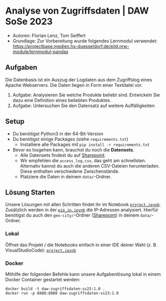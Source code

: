 # Analyse von Zugriffsdaten | DAW SoSe 2023

- Autoren: Florian Lenz, Tom Seiffert
- Grundlage: Zur Vorbereitung wurde folgendes Lernmodul verwendet: https://projectbase.medien.hs-duesseldorf.de/eild.nrw-module/lernmodul-pandas

## Aufgaben

Die Datenbasis ist ein Auszug der Logdaten aus dem Zugriffslog eines Apache Webservers. Die Daten liegen in Form einer Textdatei vor.

1. Aufgabe: Analysieren Sie welche Produkte beliebt sind. Entwickeln Sie dazu eine Definition eines beliebten Produktes.
2. Aufgabe: Untersuchen Sie den Datensatz auf weitere Auffälligkeiten

## Setup

- Du benötigst Python3 in der 64-Bit-Version
- Du benötigst einige Packages (siehe `requirements.txt`)
  - Installiere alle Packages mit `pip install -r requirements.txt`
- Bevor es losgehen kann, brauchst du noch die **Datensets**.
  - Alle Datensets findest du auf [Sharepoint](https://fhd-my.sharepoint.com/:f:/g/personal/florian_lenz_study_hs-duesseldorf_de/ElsRv7-Cle9EqKOhQBtYK10BC4xY-UkdNeQ9n-YJVlF_GQ?e=MbV2gp).
  - Wir empfehlen die `access_log.csv`, das geht am schnellsten. Alternativ kannst du auch die anderen CSV-Dateien herunterladen. Diese enthalten verschiedene Zwischenstände.
  - Platziere die Daten in deinem `data/`-Ordner.

## Lösung Starten

Unsere Lösungen mit allen Schritten findet ihr im Notebook [`project.ipynb`](project.ipynb).  
Zusätzlich werden in der [`wip_ip.ipynb`](wip_ip.ipynb) die IP-Adressen analysiert. Hierfür benötigst du auch den `geo-city/`-Ordner ([Sharepoint](https://fhd-my.sharepoint.com/:f:/g/personal/florian_lenz_study_hs-duesseldorf_de/ElsRv7-Cle9EqKOhQBtYK10BC4xY-UkdNeQ9n-YJVlF_GQ?e=MbV2gp)) in deinem `data/`-Ordner.

### Lokal

Öffnet das Projekt / die Notebooks einfach in einer IDE deiner Wahl (z. B. VisualStudioCode): [`project.ipynb`](project.ipynb)

### Docker

Mithilfe der folgenden Befehle kann unsere Aufgabenlösung lokal in einem Docker Container gestartet werden:

```shell
docker build -t daw-zugriffsdaten-ss23:1.0 .
docker run -p 8888:8888 daw-zugriffsdaten-ss23:1.0
```

